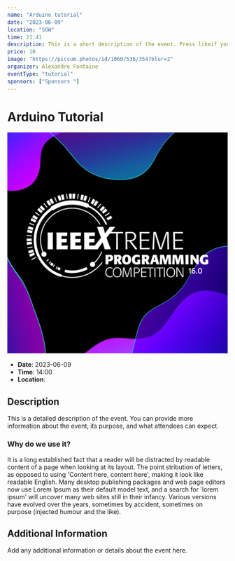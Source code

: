 ```yaml
---
name: "Arduino tutorial" 
date: "2023-06-09"
location: "SGW"
time: 21:41
description: This is a short description of the event. Press likeif you likey
price: 10
image: "https://picsum.photos/id/1060/536/354?blur=2"
organizer: Alexandre Fontaine
eventType: "tutorial"
sponsors: ["Sponsors "]
---
```


# Arduino Tutorial

![Event Image](/uploads/Arduino_Tutorial.png)

- **Date**: 2023-06-09
- **Time**: 14:00
- **Location**: 

## Description

This is a detailed description of the event. You can provide more information about the event, its purpose, and what attendees can expect.

### Why do we use it?
It is a long established fact that a reader will be distracted by
 readable content of a page when looking at its layout. The point
stribution of letters, as opposed to using 'Content here, content here', making it look like readable English. Many desktop publishing packages and web page editors now use Lorem Ipsum as their default model text, and a search for 'lorem ipsum' will uncover many web sites still in their infancy. Various versions have evolved over the years, sometimes by accident, sometimes on purpose (injected humour and the like).

## Additional Information


Add any additional information or details about the event here.
